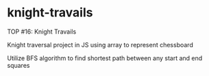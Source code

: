 # knight-travails
TOP #16: Knight Travails

Knight traversal project in JS using array to represent chessboard

Utilize BFS algorithm to find shortest path between any start and end squares
